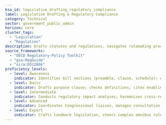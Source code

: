 ```yaml
---
ksa_id: legislative_drafting_regulatory_compliance
label: Legislative Drafting & Regulatory Compliance
category: Technical
sector: government_public_admin
horizon: core
cluster_tags:
  - "Legislation"
  - "Regulation"
description: Drafts statutes and regulations, navigates rulemaking procedures, and ensures alignment with administrative-law standards and oversight requirements.
source_frameworks:
  - "OECD Regulatory-Policy Toolkit"
  - "gsa:RegGuide"
  - "oira:EO12866"
proficiency_levels:
  - level: Awareness
    indicator: Identifies bill sections (preamble, clause, schedule); explains enabling vs subsidiary legislation; cites legal authorities and formats basic rule text accurately.
  - level: Basic
    indicator: Drafts purpose clause; checks definitions; cites enabling authority; prepares notices of proposed rulemaking (NPRM) and tracks public comments.
  - level: Intermediate
    indicator: Conducts regulatory impact analyses; harmonises cross-references; liaises with legal editors; resolves interagency concerns; and drafts final rules.
  - level: Advanced
    indicator: Coordinates Congressional liaison, manages consultation feedback, litigates administrative challenges, and trains drafters.
  - level: Expert
    indicator: Crafts landmark legislation, steers complex omnibus rules, and advises on regulatory-policy reforms.
---
```

